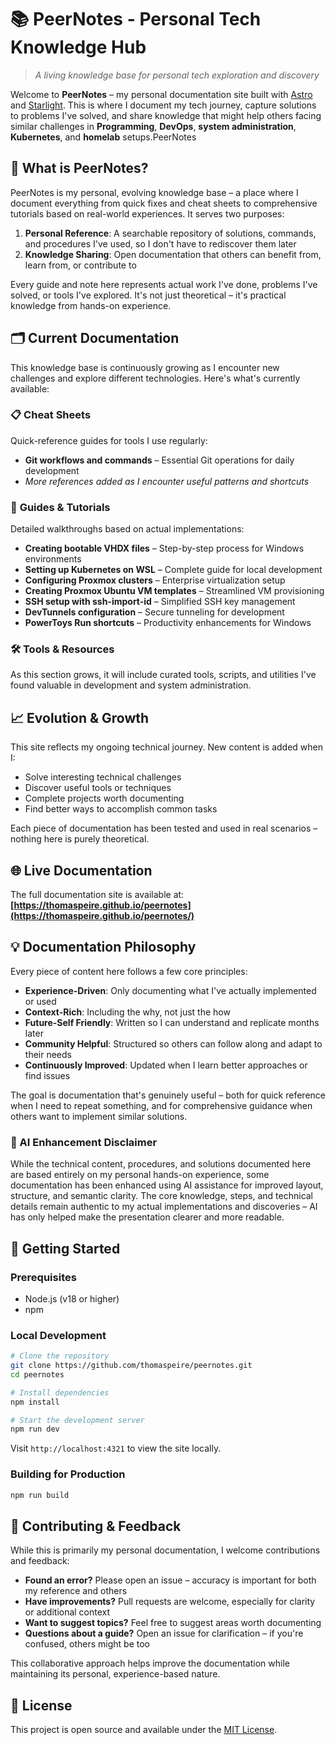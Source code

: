 # 📚 PeerNotes - Personal Tech Knowledge Hub

> _A living knowledge base for personal tech exploration and discovery_

Welcome to **PeerNotes** – my personal documentation site built with [Astro](https://astro.build) and [Starlight](https://starlight.astro.build). This is where I document my tech journey, capture solutions to problems I've solved, and share knowledge that might help others facing similar challenges in **Programming**, **DevOps**, **system administration**, **Kubernetes**, and **homelab** setups.PeerNotes


## 🎯 What is PeerNotes?

PeerNotes is my personal, evolving knowledge base – a place where I document everything from quick fixes and cheat sheets to comprehensive tutorials based on real-world experiences. It serves two purposes:

1. **Personal Reference**: A searchable repository of solutions, commands, and procedures I've used, so I don't have to rediscover them later
2. **Knowledge Sharing**: Open documentation that others can benefit from, learn from, or contribute to

Every guide and note here represents actual work I've done, problems I've solved, or tools I've explored. It's not just theoretical – it's practical knowledge from hands-on experience.

## 🗂️ Current Documentation

This knowledge base is continuously growing as I encounter new challenges and explore different technologies. Here's what's currently available:

### 📋 **Cheat Sheets**

Quick-reference guides for tools I use regularly:

- **Git workflows and commands** – Essential Git operations for daily development
- _More references added as I encounter useful patterns and shortcuts_

### 📖 **Guides & Tutorials**

Detailed walkthroughs based on actual implementations:

- **Creating bootable VHDX files** – Step-by-step process for Windows environments
- **Setting up Kubernetes on WSL** – Complete guide for local development
- **Configuring Proxmox clusters** – Enterprise virtualization setup
- **Creating Proxmox Ubuntu VM templates** – Streamlined VM provisioning
- **SSH setup with ssh-import-id** – Simplified SSH key management
- **DevTunnels configuration** – Secure tunneling for development
- **PowerToys Run shortcuts** – Productivity enhancements for Windows

### 🛠️ **Tools & Resources**

As this section grows, it will include curated tools, scripts, and utilities I've found valuable in development and system administration.

## 📈 Evolution & Growth

This site reflects my ongoing technical journey. New content is added when I:
- Solve interesting technical challenges
- Discover useful tools or techniques
- Complete projects worth documenting
- Find better ways to accomplish common tasks

Each piece of documentation has been tested and used in real scenarios – nothing here is purely theoretical.

## 🌐 Live Documentation

The full documentation site is available at: **[https://thomaspeire.github.io/peernotes](https://thomaspeire.github.io/peernotes/)**

## 💡 Documentation Philosophy

Every piece of content here follows a few core principles:

- **Experience-Driven**: Only documenting what I've actually implemented or used
- **Context-Rich**: Including the why, not just the how
- **Future-Self Friendly**: Written so I can understand and replicate months later
- **Community Helpful**: Structured so others can follow along and adapt to their needs
- **Continuously Improved**: Updated when I learn better approaches or find issues

The goal is documentation that's genuinely useful – both for quick reference when I need to repeat something, and for comprehensive guidance when others want to implement similar solutions.

### 🤖 AI Enhancement Disclaimer

While the technical content, procedures, and solutions documented here are based entirely on my personal hands-on experience, some documentation has been enhanced using AI assistance for improved layout, structure, and semantic clarity. The core knowledge, steps, and technical details remain authentic to my actual implementations and discoveries – AI has only helped make the presentation clearer and more readable.

## 🚀 Getting Started

### Prerequisites

- Node.js (v18 or higher)
- npm

### Local Development

```bash
# Clone the repository
git clone https://github.com/thomaspeire/peernotes.git
cd peernotes

# Install dependencies
npm install

# Start the development server
npm run dev
```

Visit `http://localhost:4321` to view the site locally.

### Building for Production

```bash
npm run build
```

## 🤝 Contributing & Feedback

While this is primarily my personal documentation, I welcome contributions and feedback:

- **Found an error?** Please open an issue – accuracy is important for both my reference and others
- **Have improvements?** Pull requests are welcome, especially for clarity or additional context
- **Want to suggest topics?** Feel free to suggest areas worth documenting
- **Questions about a guide?** Open an issue for clarification – if you're confused, others might be too

This collaborative approach helps improve the documentation while maintaining its personal, experience-based nature.

## 📄 License

This project is open source and available under the [MIT License](LICENSE).
